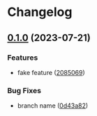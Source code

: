 # Changelog

## [0.1.0](https://github.com/robsonpiere/test-ghactions/compare/0.0.8...v0.1.0) (2023-07-21)


### Features

* fake feature ([2085069](https://github.com/robsonpiere/test-ghactions/commit/2085069db4cd263bdaa4a1097c74a4cd5b106310))


### Bug Fixes

* branch name ([0d43a82](https://github.com/robsonpiere/test-ghactions/commit/0d43a8252fd77c6cd91dba16242421a4cc0c010c))
